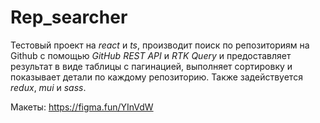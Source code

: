 # Rep_searcher

Тестовый проект на *react* и *ts*, производит поиск по репозиториям на Github с помощью *GitHub REST API* и *RTK Query* и предоставляет результат в виде таблицы с пагинацией, выполняет сортировку и показывает детали по каждому репозиторию. Также задействуется *redux*, *mui* и *sass*.

Макеты: https://figma.fun/YInVdW
